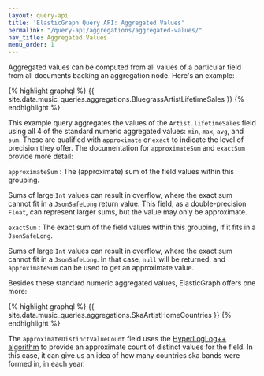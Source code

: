 ```yaml
---
layout: query-api
title: 'ElasticGraph Query API: Aggregated Values'
permalink: "/query-api/aggregations/aggregated-values/"
nav_title: Aggregated Values
menu_order: 1
---
```

Aggregated values can be computed from all values of a particular field from all documents backing an aggregation node.
Here's an example:

{% highlight graphql %}
{{ site.data.music_queries.aggregations.BluegrassArtistLifetimeSales }}
{% endhighlight %}

This example query aggregates the values of the `Artist.lifetimeSales` field using all 4 of the standard numeric
aggregated values: `min`, `max`, `avg`, and `sum`. These are qualified with `approximate` or `exact` to indicate
the level of precision they offer. The documentation for `approximateSum` and `exactSum` provide more detail:

`approximateSum`
: The (approximate) sum of the field values within this grouping.

  Sums of large `Int` values can result in overflow, where the exact sum cannot
  fit in a `JsonSafeLong` return value. This field, as a double-precision `Float`, can
  represent larger sums, but the value may only be approximate.

`exactSum`
: The exact sum of the field values within this grouping, if it fits in a `JsonSafeLong`.

  Sums of large `Int` values can result in overflow, where the exact sum cannot
  fit in a `JsonSafeLong`. In that case, `null` will be returned, and `approximateSum`
  can be used to get an approximate value.

Besides these standard numeric aggregated values, ElasticGraph offers one more:

{% highlight graphql %}
{{ site.data.music_queries.aggregations.SkaArtistHomeCountries }}
{% endhighlight %}

The `approximateDistinctValueCount` field uses the [HyperLogLog++ algorithm](https://research.google.com/pubs/archive/40671.pdf)
to provide an approximate count of distinct values for the field. In this case, it can give us an idea of how many countries ska
bands were formed in, in each year.
